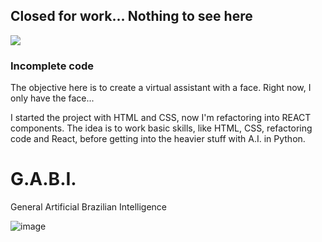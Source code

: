 ## Closed for work... Nothing to see here
![](https://media4.giphy.com/media/3o6Mb3kQaVDloyy1pu/giphy.gif?cid=790b7611250e941966ff0b54c3362a3a56415793cb5f9865&rid=giphy.gif&ct=g)
### Incomplete code

The objective here is to create a virtual assistant with a face. Right now, I only have the face... 

I started the project with HTML and CSS, now I'm refactoring into REACT components. The idea is to work basic skills, like HTML, CSS, refactoring code and React, before getting into the heavier stuff with A.I. in Python.

# G.A.B.I.

General Artificial Brazilian Intelligence

![image](https://img.shields.io/badge/React-20232A?style=for-the-badge&logo=react&logoColor=61DAFB)

